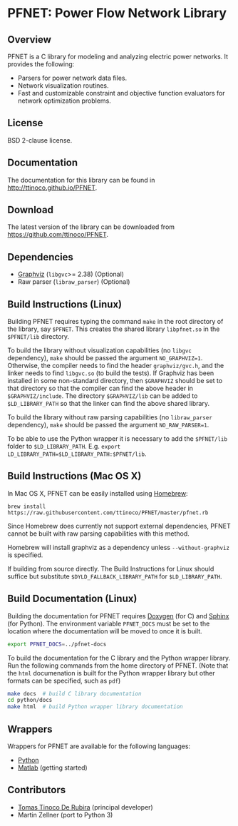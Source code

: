 # PFNET: Power Flow Network Library #

## Overview ##

PFNET is a C library for modeling and analyzing electric power networks. It provides the following:

* Parsers for power network data files.
* Network visualization routines.
* Fast and customizable constraint and objective function evaluators for network optimization problems.

## License ##

BSD 2-clause license.

## Documentation ##

The documentation for this library can be found in http://ttinoco.github.io/PFNET.

## Download ##

The latest version of the library can be downloaded from https://github.com/ttinoco/PFNET.

## Dependencies ##

* [Graphviz](http://www.graphviz.org/) (``libgvc``>= 2.38) (Optional)
* Raw parser (``libraw_parser``) (Optional)

## Build Instructions (Linux) ##

Building PFNET requires typing the command ``make`` in the root directory of the library, say ``$PFNET``. This creates the shared library ``libpfnet.so`` in the ``$PFNET/lib`` directory.

To build the library without visualization capabilities (no ``libgvc`` dependency), ``make`` should be passed the argument ``NO_GRAPHVIZ=1``. Otherwise, the compiler needs to find the header ``graphviz/gvc.h``, and the linker needs to find ``libgvc.so`` (to build the tests). If Graphviz has been installed in some non-standard directory, then ``$GRAPHVIZ`` should be set to that directory so that the compiler can find the above header in ``$GRAPHVIZ/include``. The directory ``$GRAPHVIZ/lib`` can be added to ``$LD_LIBRARY_PATH`` so that the linker can find the above shared library.

To build the library without raw parsing capabilities (no ``libraw_parser`` dependency), ``make`` should be passed the argument ``NO_RAW_PARSER=1``.

To be able to use the Python wrapper it is necessary to add the ``$PFNET/lib``  folder to ``$LD_LIBRARY_PATH``. E.g. ```export LD_LIBRARY_PATH=$LD_LIBRARY_PATH:$PFNET/lib```.

## Build Instructions (Mac OS X)

In Mac OS X, PFNET can be easily installed using [Homebrew](http://brew.sh):

    brew install https://raw.githubusercontent.com/ttinoco/PFNET/master/pfnet.rb

Since Homebrew does currently not support external dependencies, PFNET cannot be built with raw parsing capabilities with this method.

Homebrew will install graphviz as a dependency unless ``--without-graphviz`` is specified.

If building from source directly. The Build Instructions for Linux should suffice but substitute ``$DYLD_FALLBACK_LIBRARY_PATH`` for ``$LD_LIBRARY_PATH``.

## Build Documentation (Linux) ##

Building the documentation for PFNET requires [Doxygen](http://www.stack.nl/~dimitri/doxygen/) (for C) and [Sphinx](http://www.sphinx-doc.org/en/stable/) (for Python). The environment variable ``PFNET_DOCS`` must be set to the location where the documentation will be moved to once it is built.

```bash
export PFNET_DOCS=../pfnet-docs
```

To build the documentation for the C library and the Python wrapper library. Run the following commands from the home directory of PFNET. (Note that the `html` documenation is built for the Python wrapper library but other formats can be specified, such as `pdf`)

```bash
make docs  # build C library documentation
cd python/docs
make html  # build Python wrapper library documentation
```

## Wrappers ##

Wrappers for PFNET are available for the following languages:

* [Python](http://ttinoco.github.io/PFNET/python)
* [Matlab](http://ttinoco.github.io/PFNET/matlab) (getting started)

## Contributors ##

* [Tomas Tinoco De Rubira](http://n.ethz.ch/~tomast/) (principal developer)
* Martin Zellner (port to Python 3)
